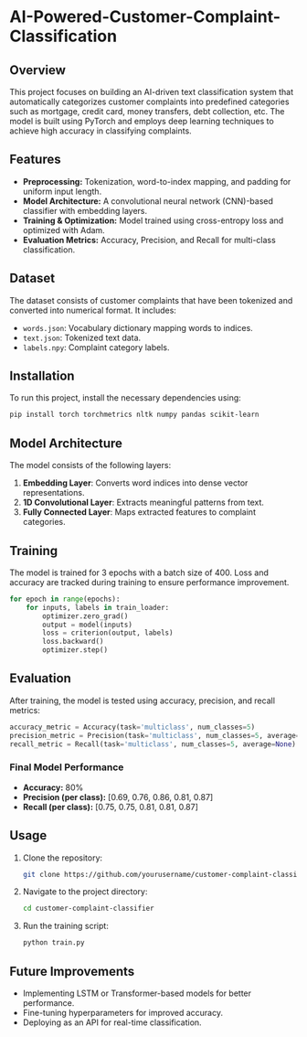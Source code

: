 # AI-Powered-Customer-Complaint-Classification

## Overview
This project focuses on building an AI-driven text classification system that automatically categorizes customer complaints into predefined categories such as mortgage, credit card, money transfers, debt collection, etc. The model is built using PyTorch and employs deep learning techniques to achieve high accuracy in classifying complaints.

## Features
- **Preprocessing:** Tokenization, word-to-index mapping, and padding for uniform input length.
- **Model Architecture:** A convolutional neural network (CNN)-based classifier with embedding layers.
- **Training & Optimization:** Model trained using cross-entropy loss and optimized with Adam.
- **Evaluation Metrics:** Accuracy, Precision, and Recall for multi-class classification.

## Dataset
The dataset consists of customer complaints that have been tokenized and converted into numerical format. It includes:
- `words.json`: Vocabulary dictionary mapping words to indices.
- `text.json`: Tokenized text data.
- `labels.npy`: Complaint category labels.

## Installation
To run this project, install the necessary dependencies using:
```sh
pip install torch torchmetrics nltk numpy pandas scikit-learn
```

## Model Architecture
The model consists of the following layers:
1. **Embedding Layer**: Converts word indices into dense vector representations.
2. **1D Convolutional Layer**: Extracts meaningful patterns from text.
3. **Fully Connected Layer**: Maps extracted features to complaint categories.

## Training
The model is trained for 3 epochs with a batch size of 400. Loss and accuracy are tracked during training to ensure performance improvement.
```python
for epoch in range(epochs):
    for inputs, labels in train_loader:
        optimizer.zero_grad()
        output = model(inputs)
        loss = criterion(output, labels)
        loss.backward()
        optimizer.step()
```

## Evaluation
After training, the model is tested using accuracy, precision, and recall metrics:
```python
accuracy_metric = Accuracy(task='multiclass', num_classes=5)
precision_metric = Precision(task='multiclass', num_classes=5, average=None)
recall_metric = Recall(task='multiclass', num_classes=5, average=None)
```

### Final Model Performance
- **Accuracy:** 80%
- **Precision (per class):** [0.69, 0.76, 0.86, 0.81, 0.87]
- **Recall (per class):** [0.75, 0.75, 0.81, 0.81, 0.87]

## Usage
1. Clone the repository:
   ```sh
   git clone https://github.com/yourusername/customer-complaint-classifier.git
   ```
2. Navigate to the project directory:
   ```sh
   cd customer-complaint-classifier
   ```
3. Run the training script:
   ```sh
   python train.py
   ```

## Future Improvements
- Implementing LSTM or Transformer-based models for better performance.
- Fine-tuning hyperparameters for improved accuracy.
- Deploying as an API for real-time classification.



